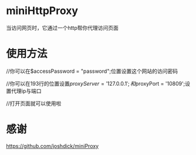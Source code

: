 # miniHttpProxy
当访问网页时，它通过一个http帮你代理访问页面

# 使用方法

//你可以在$accessPassword = "password";位置设置这个网站的访问密码

//你可以在193行的位置设置$proxyServer = '127.0.0.1';和$proxyPort = '10809';设置代理ip与端口

//打开页面就可以使用啦

# 感谢

https://github.com/joshdick/miniProxy
